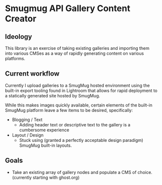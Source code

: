 # Smugmug API Gallery Content Creator

## Ideology

This library is an exercise of taking existing galleries and importing them into
various CMSes as a way of rapidly generating content on various platforms.

## Current workflow

Currently I upload galleries to a SmugMug hosted environment using the
built-in export tooling found in Lightroom that allows for rapid deployment to a
statically generated site hosted by SmugMug.

While this makes images quickly available, certain elements of the built-in
SmugMug platform leave a few items to be desired, specifically:

- Blogging / Text
  - Adding header text or descriptive text to the gallery is a cumbersome experience
- Layout / Design
  - Stuck using (granted a perfectly acceptable design paradigm) SmugMug built-in
  layouts.

## Goals

- Take an existing array of gallery nodes and populate a CMS of choice.
(currently starting with ghost.org)

